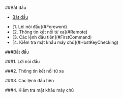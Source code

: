 ##Bắt đầu

- [Bắt đầu](#Getting)
<ul>
<li>[1. Lời nói đầu](#Foreword)</li>
<li>[2. Thông tin kết nối từ xa](#Remote)</li>
<li>[3. Các lệnh đầu tiên](#FirstCommand)</li>
<li>[4. Kiểm tra mật khẩu máy chủ](#HostKeyChecking)</li>
</ul>

<a name="Getting"></a>
###Bắt đầu


<a name="Foreword"></a>
###1. Lời nói đầu


<a name="Remote"></a>
###2. Thông tin kết nối từ xa


<a name="FirstCommand"></a>
###3. Các lệnh đầu tiên


<a name="HostKeyChecking"></a>
###4. Kiểm tra mật khâu máy chủ

